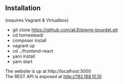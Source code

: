 **Installation**
-
(requires Vagrant & Virtualbox)
- git clone https://github.com/ak3l/pierre-bourdet.git
- cd homestead/
- composer install
- vagrant up
- cd ../frontend-react
- yarn install
- yarn start

The website is up at  http://localhost:3000<br/>
The REST API is exposed at http://192.168.10.10
